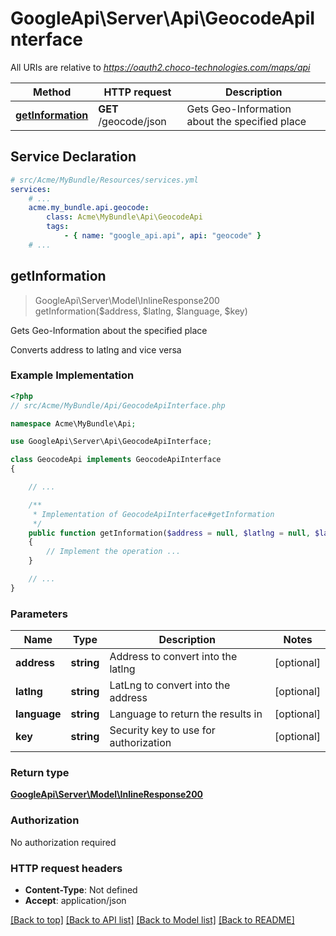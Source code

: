 # GoogleApi\Server\Api\GeocodeApiInterface

All URIs are relative to *https://oauth2.choco-technologies.com/maps/api*

Method | HTTP request | Description
------------- | ------------- | -------------
[**getInformation**](GeocodeApiInterface.md#getInformation) | **GET** /geocode/json | Gets Geo-Information about the specified place


## Service Declaration
```yaml
# src/Acme/MyBundle/Resources/services.yml
services:
    # ...
    acme.my_bundle.api.geocode:
        class: Acme\MyBundle\Api\GeocodeApi
        tags:
            - { name: "google_api.api", api: "geocode" }
    # ...
```

## **getInformation**
> GoogleApi\Server\Model\InlineResponse200 getInformation($address, $latlng, $language, $key)

Gets Geo-Information about the specified place

Converts address to latlng and vice versa

### Example Implementation
```php
<?php
// src/Acme/MyBundle/Api/GeocodeApiInterface.php

namespace Acme\MyBundle\Api;

use GoogleApi\Server\Api\GeocodeApiInterface;

class GeocodeApi implements GeocodeApiInterface
{

    // ...

    /**
     * Implementation of GeocodeApiInterface#getInformation
     */
    public function getInformation($address = null, $latlng = null, $language = null, $key = null)
    {
        // Implement the operation ...
    }

    // ...
}
```

### Parameters

Name | Type | Description  | Notes
------------- | ------------- | ------------- | -------------
 **address** | **string**| Address to convert into the latlng | [optional]
 **latlng** | **string**| LatLng to convert into the address | [optional]
 **language** | **string**| Language to return the results in | [optional]
 **key** | **string**| Security key to use for authorization | [optional]

### Return type

[**GoogleApi\Server\Model\InlineResponse200**](../Model/InlineResponse200.md)

### Authorization

No authorization required

### HTTP request headers

 - **Content-Type**: Not defined
 - **Accept**: application/json

[[Back to top]](#) [[Back to API list]](../../README.md#documentation-for-api-endpoints) [[Back to Model list]](../../README.md#documentation-for-models) [[Back to README]](../../README.md)

